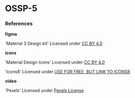 # OSSP-5

### References

**figma**

'Material 3 Design kit' Licensed under [CC BY 4.0]("https://creativecommons.org/licenses/by/4.0/")

**icons**

'Material Design Icons' Licensed under [CC BY 4.0]("https://creativecommons.org/licenses/by/4.0/")

'Icons8' Licensed under [USE FOR FREE, BUT LINK TO ICONS8]("https://icons8.com/license")

**video**

'Pexels' Licensed under [Pexels License]("https://www.pexels.com/license/")
